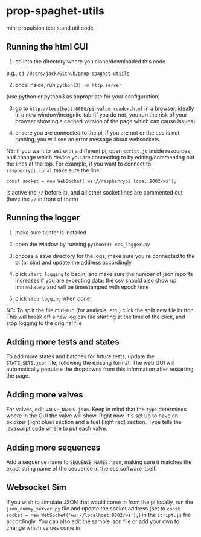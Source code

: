 # prop-spaghet-utils
mini propulsion test stand util code

## Running the html GUI

1) cd into the directory where you clone/downloaded this code

e.g., `cd /Users/jack/Github/prop-spaghet-utiils`

2) once inside, run `python(3) -m http.server`

(use python or python3 as appropriate for your configuration)

3) go to `http://localhost:8000/pi-value-reader.html` in a browser, ideally in a new window/incognito tab (if you do not, you run the risk of your browser showing a cached version of the page which can cause issues)

4) ensure you are connected to the pi, if you are not or the ecs is not running, you will see an error message about websockets.

NB: if you want to test with a different pi, open `script.js` inside resources, and change which device you are connecting to by editing/commenting out the lines at the top. For example, if you want to connect to `raspberrypi.local` make sure the line 

`const socket = new WebSocket('ws://raspberrypi.local:9002/ws');`

is active (no `//` before it), and all other socket lines are commented out (have the `//` in front of them)


## Running the logger

1) make sure tkinter is installed

2) open the window by running `python(3) ecs_logger.py`

3) choose a save directory for the logs, make sure you're connected to the pi (or sim) and update the address accordingly

4) click `start logging` to begin, and make sure the number of json reports increases if you are expecting data; the csv should also show up immediately and will be timestamped with epoch time

5) click `stop logging` when done

NB: To split the file mid-run (for analysis, etc.) click the split new file button. This will break off a new log csv file starting at the time of the click, and stop logging to the original file

## Adding more tests and states

To add more states and batches for future tests, update the `STATE_SETS.json` file, following the existing format. The web GUI will automatically populate the dropdowns from this information after restarting the page.

## Adding more valves

For valves, edit `VALVE_NAMES.json`. Keep in mind that the `type` determines where in the GUI the valve will show. Right now, it's set up to have an oxidizer (light blue) section and a fuel (light red) section. Type tells the javascript code where to put each valve.

## Adding more sequences

Add a sequence name to `SEQUENCE_NAMES.json`, making sure it matches the exact string name of the sequence in the ecs software itself.

## Websocket Sim

If you wish to simulate JSON that would come in from the pi locally, run the `json_dummy_server.py` file and update the socket address (set to `const socket = new WebSocket('ws://localhost:9002/ws');`) in the `script.js` file accordingly. You can also edit the sample json file or add your own to change which values come in.
